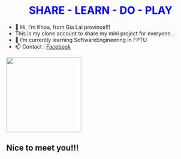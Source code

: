 
<h1 style="color: blue; text-align: center;"> SHARE - LEARN - DO - PLAY </h1>
<div id ="info">
  <ul>
    <li>👋 Hi, I’m Khoa, from Gia Lai province!!!</li>
    <li>This is my clone account to share my mini project for everyone...</li>
    <li>🌱 I’m currently learning SoftwareEngineering in FPTU</li>
    <li>📫 Contact : <a href="https://www.facebook.com/khoaak71.vip/" target="_blank" title="Chuyến tiếp đến Facebook">Facebook</a></li>
  </ul>
  <img src="[pic01.png](https://www.bing.com/images/create/a-coder/1-65871101ed584411b0902f1e1b0249ec?id=IEinmwFemrUcPkaAv8ovJA%3d%3d&view=detailv2&idpp=genimg&idpclose=1&FORM=SYDBIC)https://www.bing.com/images/create/a-coder/1-65871101ed584411b0902f1e1b0249ec?id=IEinmwFemrUcPkaAv8ovJA%3d%3d&view=detailv2&idpp=genimg&idpclose=1&FORM=SYDBIC" width="200" height="200" ><br>
</div>

<h2> Nice to meet you!!! </h2> 


